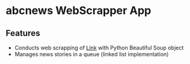 # abcnews WebScrapper App

## Features
- Conducts web scrapping of [Link](https://abcnews.go.com) with Python Beautiful Soup object
- Manages news stories in a queue (linked list implementation)